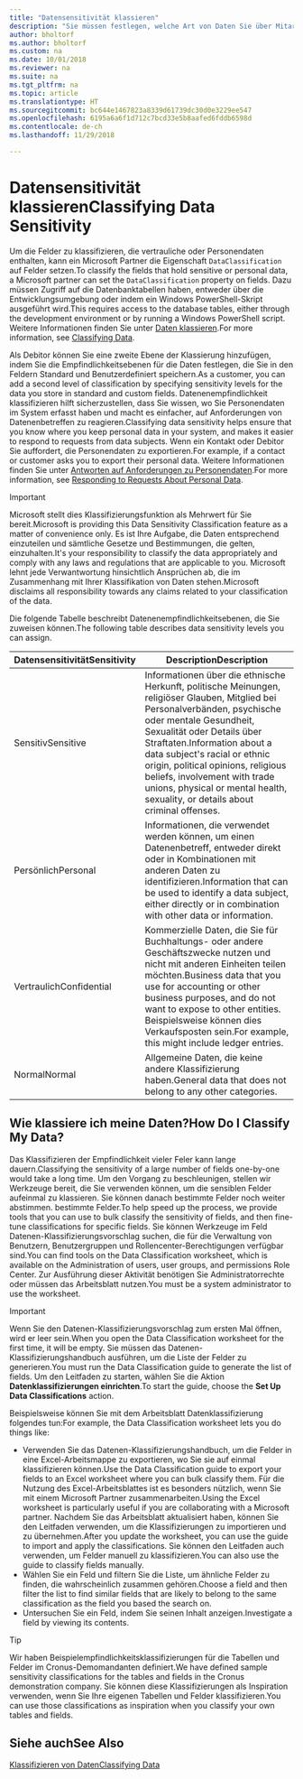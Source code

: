 ```yaml
---
title: "Datensensitivität klassieren"
description: "Sie müssen festlegen, welche Art von Daten Sie über Mitarbeiter speichern, sodass Sie sich auf Datenenbetreffanforderungen reagieren können."
author: bholtorf
ms.author: bholtorf
ms.custom: na
ms.date: 10/01/2018
ms.reviewer: na
ms.suite: na
ms.tgt_pltfrm: na
ms.topic: article
ms.translationtype: HT
ms.sourcegitcommit: bc644e1467823a8339d61739dc30d0e3229ee547
ms.openlocfilehash: 6195a6a6f1d712c7bcd33e5b8aafed6fddb6598d
ms.contentlocale: de-ch
ms.lasthandoff: 11/29/2018

---
```


# <a name="classifying-data-sensitivity"></a><span data-ttu-id="4e199-103">Datensensitivität klassieren</span><span class="sxs-lookup"><span data-stu-id="4e199-103">Classifying Data Sensitivity</span></span>
<span data-ttu-id="4e199-104">Um die Felder zu klassifizieren, die vertrauliche oder Personendaten enthalten, kann ein Microsoft Partner die Eigenschaft ```DataClassification``` auf Felder setzen.</span><span class="sxs-lookup"><span data-stu-id="4e199-104">To classify the fields that hold sensitive or personal data, a Microsoft partner can set the ```DataClassification``` property on fields.</span></span> <span data-ttu-id="4e199-105">Dazu müssen Zugriff auf die Datenbanktabellen haben, entweder über die Entwicklungsumgebung oder indem ein Windows PowerShell-Skript ausgeführt wird.</span><span class="sxs-lookup"><span data-stu-id="4e199-105">This requires access to the database tables, either through the development environment or by running a Windows PowerShell script.</span></span> <span data-ttu-id="4e199-106">Weitere Informationen finden Sie unter [Daten klassieren](https://docs.microsoft.com/en-us/dynamics-nav/classifying-data).</span><span class="sxs-lookup"><span data-stu-id="4e199-106">For more information, see [Classifying Data](https://docs.microsoft.com/en-us/dynamics-nav/classifying-data).</span></span>  

<span data-ttu-id="4e199-107">Als Debitor können Sie eine zweite Ebene der Klassierung hinzufügen, indem Sie die Empfindlichkeitsebenen für die Daten festlegen, die Sie in den Feldern Standard und Benutzerdefiniert speichern.</span><span class="sxs-lookup"><span data-stu-id="4e199-107">As a customer, you can add a second level of classification by specifying sensitivity levels for the data you store in standard and custom fields.</span></span> <span data-ttu-id="4e199-108">Datenenempfindlichkeit klassifizieren hilft sicherzustellen, dass Sie wissen, wo Sie Personendaten im System erfasst haben und macht es einfacher, auf Anforderungen von Datenenbetreffen zu reagieren.</span><span class="sxs-lookup"><span data-stu-id="4e199-108">Classifying data sensitivity helps ensure that you know where you keep personal data in your system, and makes it easier to respond to requests from data subjects.</span></span> <span data-ttu-id="4e199-109">Wenn ein Kontakt oder Debitor Sie auffordert, die Personendaten zu exportieren.</span><span class="sxs-lookup"><span data-stu-id="4e199-109">For example, if a contact or customer asks you to export their personal data.</span></span> <span data-ttu-id="4e199-110">Weitere Informationen finden Sie unter [Antworten auf Anforderungen zu Personendaten](admin-responding-to-requests-about-personal-data.md).</span><span class="sxs-lookup"><span data-stu-id="4e199-110">For more information, see [Responding to Requests About Personal Data](admin-responding-to-requests-about-personal-data.md).</span></span>

> [!Important]
> <span data-ttu-id="4e199-111">Microsoft stellt dies Klassifizierungsfunktion als Mehrwert für Sie bereit.</span><span class="sxs-lookup"><span data-stu-id="4e199-111">Microsoft is providing this Data Sensitivity Classification feature as a matter of convenience only.</span></span> <span data-ttu-id="4e199-112">Es ist Ihre Aufgabe, die Daten entsprechend einzuteilen und sämtliche Gesetze und Bestimmungen, die gelten, einzuhalten.</span><span class="sxs-lookup"><span data-stu-id="4e199-112">It's your responsibility to classify the data appropriately and comply with any laws and regulations that are applicable to you.</span></span> <span data-ttu-id="4e199-113">Microsoft lehnt jede Verwantwortung hinsichtlich Ansprüchen ab, die im Zusammenhang mit Ihrer Klassifikation von Daten stehen.</span><span class="sxs-lookup"><span data-stu-id="4e199-113">Microsoft disclaims all responsibility towards any claims related to your classification of the data.</span></span>  

<span data-ttu-id="4e199-114">Die folgende Tabelle beschreibt Datenenempfindlichkeitsebenen, die Sie zuweisen können.</span><span class="sxs-lookup"><span data-stu-id="4e199-114">The following table describes data sensitivity levels you can assign.</span></span>

|<span data-ttu-id="4e199-115">Datensensitivität</span><span class="sxs-lookup"><span data-stu-id="4e199-115">Sensitivity</span></span>|<span data-ttu-id="4e199-116">Description</span><span class="sxs-lookup"><span data-stu-id="4e199-116">Description</span></span>|
|----|----|
|<span data-ttu-id="4e199-117">Sensitiv</span><span class="sxs-lookup"><span data-stu-id="4e199-117">Sensitive</span></span> | <span data-ttu-id="4e199-118">Informationen über die ethnische Herkunft, politische Meinungen, religiöser Glauben, Mitglied bei Personalverbänden, psychische oder mentale Gesundheit, Sexualität oder Details über Straftaten.</span><span class="sxs-lookup"><span data-stu-id="4e199-118">Information about a data subject's racial or ethnic origin, political opinions, religious beliefs, involvement with trade unions, physical or mental health, sexuality, or details about criminal offenses.</span></span> |
|<span data-ttu-id="4e199-119">Persönlich</span><span class="sxs-lookup"><span data-stu-id="4e199-119">Personal</span></span> | <span data-ttu-id="4e199-120">Informationen, die verwendet werden können, um einen Datenenbetreff, entweder direkt oder in Kombinationen mit anderen Daten zu identifizieren.</span><span class="sxs-lookup"><span data-stu-id="4e199-120">Information that can be used to identify a data subject, either directly or in combination with other data or information.</span></span>|
|<span data-ttu-id="4e199-121">Vertraulich</span><span class="sxs-lookup"><span data-stu-id="4e199-121">Confidential</span></span> | <span data-ttu-id="4e199-122">Kommerzielle Daten, die Sie für Buchhaltungs- oder andere Geschäftszwecke nutzen und nicht mit anderen Einheiten teilen möchten.</span><span class="sxs-lookup"><span data-stu-id="4e199-122">Business data that you use for accounting or other business purposes, and do not want to expose to other entities.</span></span> <span data-ttu-id="4e199-123">Beispielsweise können dies Verkaufsposten sein.</span><span class="sxs-lookup"><span data-stu-id="4e199-123">For example, this might include ledger entries.</span></span>|
|<span data-ttu-id="4e199-124">Normal</span><span class="sxs-lookup"><span data-stu-id="4e199-124">Normal</span></span> | <span data-ttu-id="4e199-125">Allgemeine Daten, die keine andere Klassifizierung haben.</span><span class="sxs-lookup"><span data-stu-id="4e199-125">General data that does not belong to any other categories.</span></span>|

## <a name="how-do-i-classify-my-data"></a><span data-ttu-id="4e199-126">Wie klassiere ich meine Daten?</span><span class="sxs-lookup"><span data-stu-id="4e199-126">How Do I Classify My Data?</span></span>
<span data-ttu-id="4e199-127">Das Klassifizieren der Empfindlichkeit vieler Feler kann lange dauern.</span><span class="sxs-lookup"><span data-stu-id="4e199-127">Classifying the sensitivity of a large number of fields one-by-one would take a long time.</span></span> <span data-ttu-id="4e199-128">Um den Vorgang zu beschleunigen, stellen wir Werkzeuge bereit, die Sie verwenden können, um die sensiblen Felder aufeinmal zu klassieren. Sie können danach bestimmte Felder noch weiter abstimmen. bestimmte Felder.</span><span class="sxs-lookup"><span data-stu-id="4e199-128">To help speed up the process, we provide tools that you can use to bulk classify the sensitivity of fields, and then fine-tune classifications for specific fields.</span></span> <span data-ttu-id="4e199-129">Sie können Werkzeuge im Feld Datenen-Klassifizierungsvorschlag suchen, die für die Verwaltung von Benutzern, Benutzergruppen und Rollencenter-Berechtigungen verfügbar sind.</span><span class="sxs-lookup"><span data-stu-id="4e199-129">You can find tools on the Data Classification worksheet, which is available on the Administration of users, user groups, and permissions Role Center.</span></span> <span data-ttu-id="4e199-130">Zur Ausführung dieser Aktivität benötigen Sie Administratorrechte oder müssen das Arbeitsblatt nutzen.</span><span class="sxs-lookup"><span data-stu-id="4e199-130">You must be a system administrator to use the worksheet.</span></span>

> [!Important]
> <span data-ttu-id="4e199-131">Wenn Sie den Datenen-Klassifizierungsvorschlag zum ersten Mal öffnen, wird er leer sein.</span><span class="sxs-lookup"><span data-stu-id="4e199-131">When you open the Data Classification worksheet for the first time, it will be empty.</span></span> <span data-ttu-id="4e199-132">Sie müssen das Datenen-Klassifizierungshandbuch ausführen, um die Liste der Felder zu generieren.</span><span class="sxs-lookup"><span data-stu-id="4e199-132">You must run the Data Classification guide to generate the list of fields.</span></span> <span data-ttu-id="4e199-133">Um den Leitfaden zu starten, wählen Sie die Aktion **Datenklassifizierungen einrichten**.</span><span class="sxs-lookup"><span data-stu-id="4e199-133">To start the guide, choose the **Set Up Data Classifications** action.</span></span>

<span data-ttu-id="4e199-134">Beispielsweise können Sie mit dem Arbeitsblatt Datenklassifizierung folgendes tun:</span><span class="sxs-lookup"><span data-stu-id="4e199-134">For example, the Data Classification worksheet lets you do things like:</span></span>  

* <span data-ttu-id="4e199-135">Verwenden Sie das Datenen-Klassifizierungshandbuch, um die Felder in eine Excel-Arbeitsmappe zu exportieren, wo Sie sie auf einmal klassifizieren können.</span><span class="sxs-lookup"><span data-stu-id="4e199-135">Use the Data Classification guide to export your fields to an Excel worksheet where you can bulk classify them.</span></span> <span data-ttu-id="4e199-136">Für die Nutzung des Excel-Arbeitsblattes ist es besonders nützlich, wenn Sie mit einem Microsoft Partner zusammenarbeiten.</span><span class="sxs-lookup"><span data-stu-id="4e199-136">Using the Excel worksheet is particularly useful if you are collaborating with a Microsoft partner.</span></span> <span data-ttu-id="4e199-137">Nachdem Sie das Arbeitsblatt aktualisiert haben, können Sie den Leitfaden verwenden, um die Klassifizierungen zu importieren und zu übernehmen.</span><span class="sxs-lookup"><span data-stu-id="4e199-137">After you update the worksheet, you can use the guide to import and apply the classifications.</span></span> <span data-ttu-id="4e199-138">Sie können den Leitfaden auch verwenden, um Felder manuell zu klassifizieren.</span><span class="sxs-lookup"><span data-stu-id="4e199-138">You can also use the guide to classify fields manually.</span></span>  
* <span data-ttu-id="4e199-139">Wählen Sie ein Feld und filtern Sie die Liste, um ähnliche Felder zu finden, die wahrscheinlich zusammen gehören.</span><span class="sxs-lookup"><span data-stu-id="4e199-139">Choose a field and then filter the list to find similar fields that are likely to belong to the same classification as the field you based the search on.</span></span>  
* <span data-ttu-id="4e199-140">Untersuchen Sie ein Feld, indem Sie seinen Inhalt anzeigen.</span><span class="sxs-lookup"><span data-stu-id="4e199-140">Investigate a field by viewing its contents.</span></span>  

> [!Tip]
> <span data-ttu-id="4e199-141">Wir haben Beispielempfindlichkeitsklassifizierungen für die Tabellen und Felder im Cronus-Demomandanten definiert.</span><span class="sxs-lookup"><span data-stu-id="4e199-141">We have defined sample sensitivity classifications for the tables and fields in the Cronus demonstration company.</span></span> <span data-ttu-id="4e199-142">Sie können diese Klassifizierungen als Inspiration verwenden, wenn Sie Ihre eigenen Tabellen und Felder klassifizieren.</span><span class="sxs-lookup"><span data-stu-id="4e199-142">You can use those classifications as inspiration when you classify your own tables and fields.</span></span>

## <a name="see-also"></a><span data-ttu-id="4e199-143">Siehe auch</span><span class="sxs-lookup"><span data-stu-id="4e199-143">See Also</span></span>
[<span data-ttu-id="4e199-144">Klassifizieren von Daten</span><span class="sxs-lookup"><span data-stu-id="4e199-144">Classifying Data</span></span>](https://docs.microsoft.com/en-us/dynamics-nav/classifying-data)  

